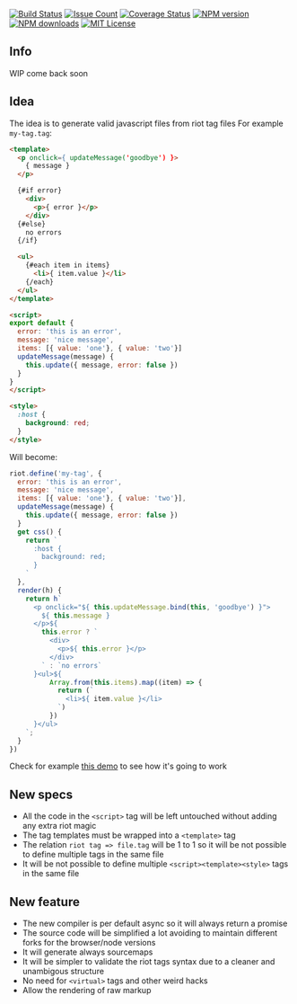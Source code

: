 [![Build Status][travis-image]][travis-url]
[![Issue Count][codeclimate-image]][codeclimate-url]
[![Coverage Status][coverage-image]][coverage-url]
[![NPM version][npm-version-image]][npm-url]
[![NPM downloads][npm-downloads-image]][npm-url]
[![MIT License][license-image]][license-url]

## Info

WIP come back soon

## Idea

The idea is to generate valid javascript files from riot tag files
For example `my-tag.tag`:
```html
<template>
  <p onclick={ updateMessage('goodbye') }>
    { message }
  </p>

  {#if error}
    <div>
      <p>{ error }</p>
    </div>
  {#else}
    no errors
  {/if}

  <ul>
    {#each item in items}
      <li>{ item.value }</li>
    {/each}
  </ul>
</template>

<script>
export default {
  error: 'this is an error',
  message: 'nice message',
  items: [{ value: 'one'}, { value: 'two'}]
  updateMessage(message) {
    this.update({ message, error: false })
  }
}
</script>

<style>
  :host {
    background: red;
  }
</style>
```

Will become:

```js
riot.define('my-tag', {
  error: 'this is an error',
  message: 'nice message',
  items: [{ value: 'one'}, { value: 'two'}],
  updateMessage(message) {
    this.update({ message, error: false })
  }
  get css() {
    return `
      :host {
        background: red;
      }
    `
  },
  render(h) {
    return h`
      <p onclick="${ this.updateMessage.bind(this, 'goodbye') }">
        ${ this.message }
      </p>${
        this.error ? `
          <div>
            <p>${ this.error }</p>
          </div>
        ` : `no errors`
      }<ul>${
          Array.from(this.items).map((item) => {
            return (`
              <li>${ item.value }</li>
            `)
          })
      }</ul>
    `;
  }
})
```

Check for example [this demo](https://jsfiddle.net/gianlucaguarini/ed31q3qk/) to see how it's going to work

## New specs

- All the code in the `<script>` tag will be left untouched without adding any extra riot magic
- The tag templates must be wrapped into a `<template>` tag
- The relation `riot tag => file.tag` will be 1 to 1 so it will be not possible to define multiple tags in the same file
- It will be not possible to define multiple `<script><template><style>` tags in the same file

## New feature

- The new compiler is per default async so it will always return a promise
- The source code will be simplified a lot avoiding to maintain different forks for the browser/node versions
- It will generate always sourcemaps
- It will be simpler to validate the riot tags syntax due to a cleaner and unambigous structure
- No need for `<virtual>` tags and other weird hacks
- Allow the rendering of raw markup

[travis-image]:  https://img.shields.io/travis/riot/compiler.svg?style=flat-square
[travis-url]:    https://travis-ci.org/riot/compiler
[license-image]: https://img.shields.io/badge/license-MIT-000000.svg?style=flat-square
[license-url]:   LICENSE.txt
[npm-version-image]:   https://img.shields.io/npm/v/riot-compiler.svg?style=flat-square
[npm-downloads-image]: https://img.shields.io/npm/dm/riot-compiler.svg?style=flat-square
[npm-url]:             https://npmjs.org/package/riot-compiler
[coverage-image]:    https://codeclimate.com/github/riot/compiler/badges/coverage.svg
[coverage-url]:      https://codeclimate.com/github/riot/compiler/coverage
[codeclimate-image]: https://codeclimate.com/github/riot/compiler/badges/issue_count.svg
[codeclimate-url]:   https://codeclimate.com/github/riot/compiler
